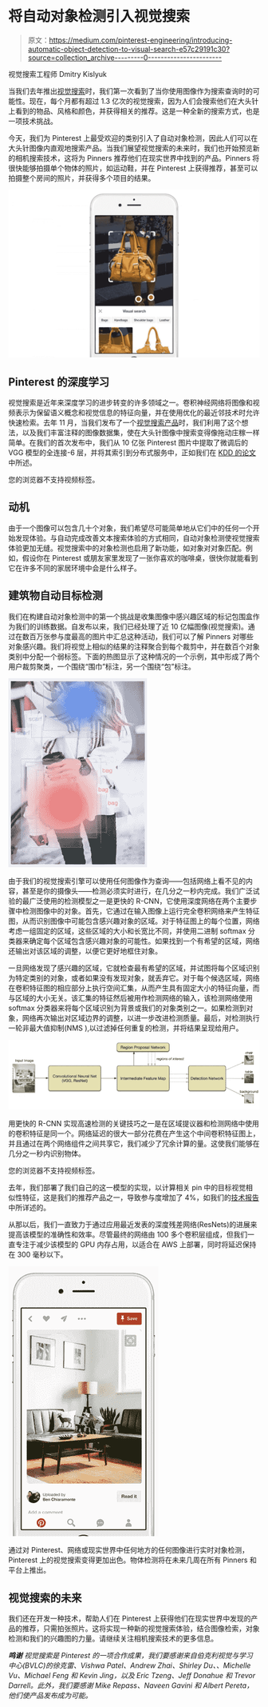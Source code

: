# 将自动对象检测引入视觉搜索

> 原文：<https://medium.com/pinterest-engineering/introducing-automatic-object-detection-to-visual-search-e57c29191c30?source=collection_archive---------0----------------------->

视觉搜索工程师 Dmitry Kislyuk

当我们去年推出[视觉搜索](https://engineering.pinterest.com/blog/introducing-new-way-visually-search-pinterest)时，我们第一次看到了当你使用图像作为搜索查询时的可能性。现在，每个月都有超过 1.3 亿次的视觉搜索，因为人们会搜索他们在大头针上看到的物品、风格和颜色，并获得相关的推荐。这是一种全新的搜索方式，也是一项技术挑战。

今天，我们为 Pinterest 上最受欢迎的类别引入了自动对象检测，因此人们可以在大头针图像内直观地搜索产品。当我们展望视觉搜索的未来时，我们也开始预览新的相机搜索技术，这将为 Pinners 推荐他们在现实世界中找到的产品。Pinners 将很快能够拍摄单个物体的照片，如运动鞋，并在 Pinterest 上获得推荐，甚至可以拍摄整个房间的照片，并获得多个项目的结果。

![](img/fa15705be98d9b0a64f4f587ae165839.png)

## Pinterest 的深度学习

视觉搜索是近年来深度学习的进步转变的许多领域之一。卷积神经网络将图像和视频表示为保留语义概念和视觉信息的特征向量，并在使用优化的最近邻技术时允许快速检索。去年 11 月，当我们发布了一个[视觉搜索产品](https://engineering.pinterest.com/blog/introducing-new-way-visually-search-pinterest)时，我们利用了这个想法，以及我们丰富注释的图像数据集，使在大头针图像中搜索变得像拖动庄稼一样简单。在我们的首次发布中，我们从 10 亿张 Pinterest 图片中提取了微调后的 VGG 模型的全连接-6 层，并将其索引到分布式服务中，正如我们在 [KDD 的论文](http://arxiv.org/abs/1505.07647)中所述。

您的浏览器不支持视频标签。

## 动机

由于一个图像可以包含几十个对象，我们希望尽可能简单地从它们中的任何一个开始发现体验。与自动完成改善文本搜索体验的方式相同，自动对象检测使视觉搜索体验更加无缝。视觉搜索中的对象检测也启用了新功能，如对象对对象匹配。例如，假设你在 Pinterest 或朋友家里发现了一张你喜欢的咖啡桌，很快你就能看到它在许多不同的家居环境中会是什么样子。

## 建筑物自动目标检测

我们在构建自动对象检测中的第一个挑战是收集图像中感兴趣区域的标记包围盒作为我们的训练数据。自发布以来，我们已经处理了近 10 亿幅图像(视觉搜索)。通过在数百万张参与度最高的图片中汇总这种活动，我们可以了解 Pinners 对哪些对象感兴趣。我们将视觉上相似的结果的注释聚合到每个裁剪中，并在数百个对象类别中分配一个弱标签。下面的热图显示了这种情况的一个示例，其中形成了两个用户裁剪聚类，一个围绕“围巾”标注，另一个围绕“包”标注。

![](img/3c397edbceefdd5c2fbc2be53e88dc30.png)

由于我们的视觉搜索引擎可以使用任何图像作为查询——包括网络上看不见的内容，甚至是你的摄像头——检测必须实时进行，在几分之一秒内完成。我们广泛试验的最广泛使用的检测模型之一是更快的 R-CNN，它使用深度网络在两个主要步骤中检测图像中的对象。首先，它通过在输入图像上运行完全卷积网络来产生特征图，从而识别图像中可能包含感兴趣对象的区域。对于特征图上的每个位置，网络考虑一组固定的区域，这些区域的大小和长宽比不同，并使用二进制 softmax 分类器来确定每个区域包含感兴趣对象的可能性。如果找到一个有希望的区域，网络还输出对该区域的调整，以便它更好地框住对象。

一旦网络发现了感兴趣的区域，它就检查最有希望的区域，并试图将每个区域识别为特定类别的对象，或者如果没有发现对象，就丢弃它。对于每个候选区域，网络在卷积特征图的相应部分上执行空间汇集，从而产生具有固定大小的特征向量，而与区域的大小无关。该汇集的特征然后被用作检测网络的输入，该检测网络使用 softmax 分类器来将每个区域识别为背景或我们的对象类别之一。如果检测到对象，网络再次输出对区域边界的调整，以进一步改进检测质量。最后，对检测执行一轮非最大值抑制(NMS ),以过滤掉任何重复的检测，并将结果呈现给用户。

![](img/46bd5fd6afc7de00d06d8399e44eefc4.png)

用更快的 R-CNN 实现高速检测的关键技巧之一是在区域提议器和检测网络中使用的卷积特征是同一个。网络延迟的很大一部分花费在产生这个中间卷积特征图上，并且通过在两个网络组件之间共享它，我们减少了冗余计算的量。这使我们能够在几分之一秒内识别物体。

您的浏览器不支持视频标签。

去年，我们部署了我们自己的这一模型的实现，以计算相关 pin 中的目标视觉相似性特征，这是我们的推荐产品之一，导致参与度增加了 4%，如我们的[技术报告](http://arxiv.org/abs/1511.04003)中所详述的。

从那以后，我们一直致力于通过应用最近发表的深度残差网络(ResNets)的进展来提高该模型的准确性和效率。尽管最终的网络由 100 多个卷积层组成，但我们一直专注于减少该模型的 GPU 内存占用，以适合在 AWS 上部署，同时将延迟保持在 300 毫秒以下。

![](img/c11924303de62832ab1876d03a1966cb.png)

通过对 Pinterest、网络或现实世界中任何地方的任何图像进行实时对象检测，Pinterest 上的视觉搜索变得更加出色。物体检测将在未来几周在所有 Pinners 和平台上推出。

## 视觉搜索的未来

我们还在开发一种技术，帮助人们在 Pinterest 上获得他们在现实世界中发现的产品的推荐，只需拍张照片。这将实现一种新的视觉搜索体验，结合图像检索，对象检测和我们的兴趣图的力量。请继续关注相机搜索技术的更多信息。

***鸣谢***
*视觉搜索是 Pinterest 的一项合作成果，我们要感谢来自伯克利视觉与学习中心(BVLC)的徐克雷、Vishwa Patel、Andrew Zhai、Shirley Du、、Michelle Vu、Michael Feng 和 Kevin Jing，以及 Eric Tzeng、Jeff Donahue 和 Trevor Darrell。此外，我们要感谢 Mike Repass、Naveen Gavini 和 Albert Pereta，他们使产品发布成为可能。*